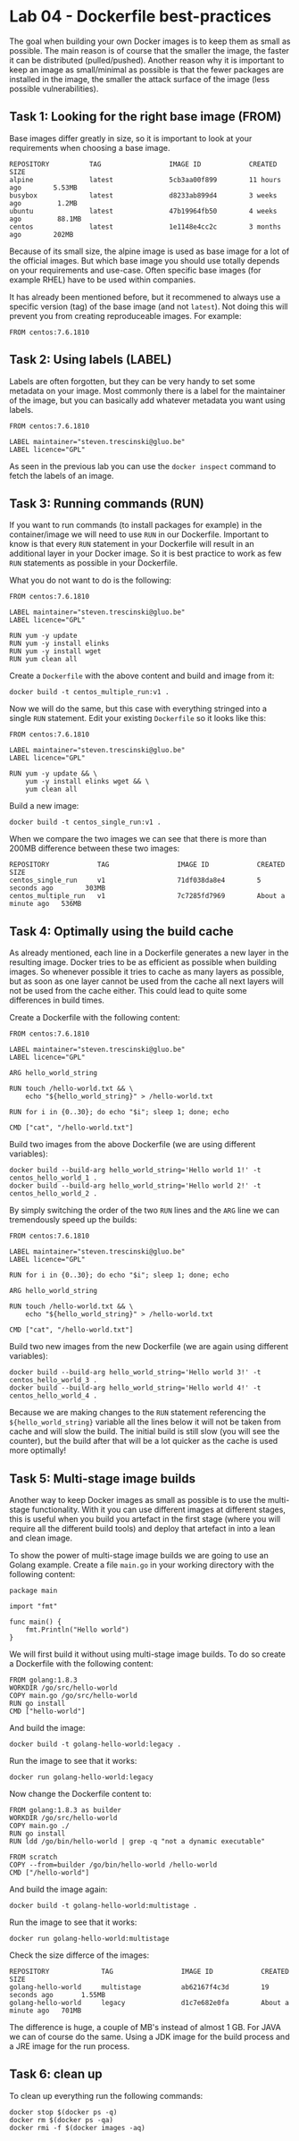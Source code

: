 # Lab 04 - Dockerfile best-practices

The goal when building your own Docker images is to keep them as small as 
possible.  The main reason is of course that the smaller the image, the faster 
it can be distributed (pulled/pushed).  Another reason why it is important to 
keep an image as small/minimal as possible is that the fewer packages are 
installed in the image, the smaller the attack surface of the image (less 
possible vulnerabilities).

## Task 1: Looking for the right base image (FROM)

Base images differ greatly in size, so it is important to look at your 
requirements when choosing a base image.

```
REPOSITORY          TAG                 IMAGE ID            CREATED             SIZE
alpine              latest              5cb3aa00f899        11 hours ago        5.53MB
busybox             latest              d8233ab899d4        3 weeks ago         1.2MB
ubuntu              latest              47b19964fb50        4 weeks ago         88.1MB
centos              latest              1e1148e4cc2c        3 months ago        202MB
```

Because of its small size, the alpine image is used as base image for a lot of 
the official images.  But which base image you should use totally depends on 
your requirements and use-case.  Often specific base images (for example RHEL) 
have to be used within companies.

It has already been mentioned before, but it recommened to always use a specific 
version (tag) of the base image (and not `latest`).  Not doing this will prevent 
you from creating reproduceable images.  For example:

```
FROM centos:7.6.1810
```

## Task 2: Using labels (LABEL)

Labels are often forgotten, but they can be very handy to set some metadata on 
your image.  Most commonly there is a label for the maintainer of the image, but 
you can basically add whatever metadata you want using labels.

```
FROM centos:7.6.1810

LABEL maintainer="steven.trescinski@gluo.be"
LABEL licence="GPL"
```

As seen in the previous lab you can use the `docker inspect` command to fetch 
the labels of an image.

## Task 3: Running commands (RUN)

If you want to run commands (to install packages for example) in the 
container/image we will need to use `RUN` in our Dockerfile.  Important to know 
is that every `RUN` statement in your Dockerfile will result in an additional 
layer in your Docker image.  So it is best practice to work as few `RUN` 
statements as possible in your Dockerfile.

What you do not want to do is the following:

```
FROM centos:7.6.1810

LABEL maintainer="steven.trescinski@gluo.be"
LABEL licence="GPL"

RUN yum -y update
RUN yum -y install elinks
RUN yum -y install wget
RUN yum clean all
```

Create a `Dockerfile` with the above content and build and image from it:

```
docker build -t centos_multiple_run:v1 .
```

Now we will do the same, but this case with everything stringed into a single 
`RUN` statement. Edit your existing `Dockerfile` so it looks like this:

```
FROM centos:7.6.1810

LABEL maintainer="steven.trescinski@gluo.be"
LABEL licence="GPL"

RUN yum -y update && \
    yum -y install elinks wget && \
    yum clean all
```

Build a new image:

```
docker build -t centos_single_run:v1 .
```

When we compare the two images we can see that there is more than 200MB 
difference between these two images:

```
REPOSITORY            TAG                 IMAGE ID            CREATED              SIZE
centos_single_run     v1                  71df038da8e4        5 seconds ago        303MB
centos_multiple_run   v1                  7c7285fd7969        About a minute ago   536MB
```

## Task 4: Optimally using the build cache

As already mentioned, each line in a Dockerfile generates a new layer in the 
resulting image.  Docker tries to be as efficient as possible when building 
images.  So whenever possible it tries to cache as many layers as possible, but 
as soon as one layer cannot be used from the cache all next layers will not be 
used from the cache either.  This could lead to quite some differences in build 
times.

Create a Dockerfile with the following content:

```
FROM centos:7.6.1810

LABEL maintainer="steven.trescinski@gluo.be"
LABEL licence="GPL"

ARG hello_world_string

RUN touch /hello-world.txt && \
    echo "${hello_world_string}" > /hello-world.txt

RUN for i in {0..30}; do echo "$i"; sleep 1; done; echo 

CMD ["cat", "/hello-world.txt"]
```

Build two images from the above Dockerfile (we are using different variables):

```
docker build --build-arg hello_world_string='Hello world 1!' -t centos_hello_world_1 .
docker build --build-arg hello_world_string='Hello world 2!' -t centos_hello_world_2 .
```

By simply switching the order of the two `RUN` lines and the `ARG` line we can
tremendously speed up the builds:

```
FROM centos:7.6.1810

LABEL maintainer="steven.trescinski@gluo.be"
LABEL licence="GPL"

RUN for i in {0..30}; do echo "$i"; sleep 1; done; echo 

ARG hello_world_string

RUN touch /hello-world.txt && \
    echo "${hello_world_string}" > /hello-world.txt

CMD ["cat", "/hello-world.txt"]
```

Build two new images from the new Dockerfile (we are again using different 
variables):

```
docker build --build-arg hello_world_string='Hello world 3!' -t centos_hello_world_3 .
docker build --build-arg hello_world_string='Hello world 4!' -t centos_hello_world_4 .
```

Because we are making changes to the `RUN` statement referencing the 
`${hello_world_string}` variable all the lines below it will not be taken from 
cache and will slow the build.  The initial build is still slow (you will see 
the counter), but the build  after that will be a lot quicker as the cache is 
used more optimally!

## Task 5: Multi-stage image builds

Another way to keep Docker images as small as possible is to use the multi-stage 
functionality.  With it you can use different images at different stages, this 
is useful when you build you artefact in the first stage (where you will require 
all the different build tools) and deploy that artefact in into a lean and clean 
image.

To show the power of multi-stage image builds we are going to use an Golang
example.  Create a file `main.go` in your working directory with the following 
content:

```
package main
 
import "fmt"
 
func main() {
	fmt.Println("Hello world")
}
```

We will first build it without using multi-stage image builds.  To do so create 
a Dockerfile with the following content:

```
FROM golang:1.8.3
WORKDIR /go/src/hello-world
COPY main.go /go/src/hello-world
RUN go install
CMD ["hello-world"]
```

And build the image:

```
docker build -t golang-hello-world:legacy .
```

Run the image to see that it works:

```
docker run golang-hello-world:legacy
```

Now change the Dockerfile content to:

```
FROM golang:1.8.3 as builder
WORKDIR /go/src/hello-world
COPY main.go ./
RUN go install
RUN ldd /go/bin/hello-world | grep -q "not a dynamic executable"
 
FROM scratch
COPY --from=builder /go/bin/hello-world /hello-world
CMD ["/hello-world"]
```

And build the image again:

```
docker build -t golang-hello-world:multistage .
```

Run the image to see that it works:

```
docker run golang-hello-world:multistage
```

Check the size differce of the images:

```
REPOSITORY             TAG                 IMAGE ID            CREATED              SIZE
golang-hello-world     multistage          ab62167f4c3d        19 seconds ago       1.55MB
golang-hello-world     legacy              d1c7e682e0fa        About a minute ago   701MB
```

The difference is huge, a couple of MB's instead of almost 1 GB.  For JAVA we 
can of course do the same.  Using a JDK image for the build process and a JRE 
image for the run process.

## Task 6: clean up

To clean up everything run the following commands:

```
docker stop $(docker ps -q)
docker rm $(docker ps -qa)
docker rmi -f $(docker images -aq)
```